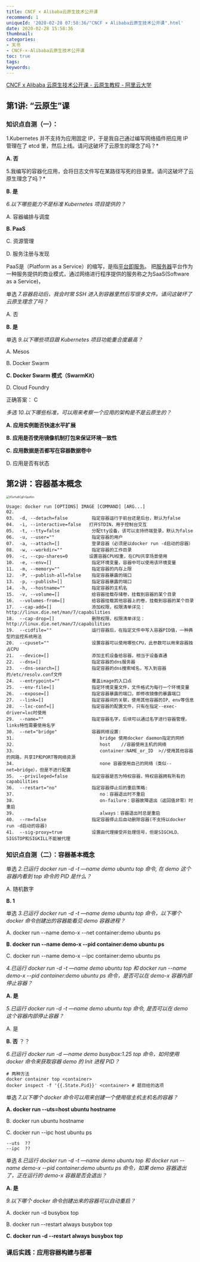 ```yaml
---
title: CNCF × Alibaba云原生技术公开课
recommend: 1
uniqueId: '2020-02-28 07:58:36/"CNCF × Alibaba云原生技术公开课".html'
date: 2020-02-28 15:58:36
thumbnail:
categories:
- 天书
- CNCF-×-Alibaba云原生技术公开课
toc: true
tags:
keywords:
---
```


[CNCF x Alibaba 云原生技术公开课 - 云原生教程 - 阿里云大学](https://edu.aliyun.com/roadmap/cloudnative?spm=5176.8764728.631162.112.6c6b20beHfpsFO)

## 第1讲: “云原生”课

### 知识点自测（一）：

1.Kubernetes 并不支持为应用固定 IP，于是我自己通过编写网络插件把应用 IP 管理在了 etcd 里，然后上线。请问这破坏了云原生的理念了吗？*

**A. 否**



5.我编写的容器化应用，会将日志文件写在某路径写死的目录里。请问这破坏了云原生理念了吗？*

**B. 是**



*6.以下哪些能力不是标准 Kubernetes 项目提供的？*

A. 容器编排与调度

**B. PaaS**

C. 资源管理

D. 服务注册与发现

PaaS是（Platform as a Service）的缩写，是指[平台即服务](https://baike.baidu.com/item/平台即服务/4329761)。 把[服务器](https://baike.baidu.com/item/服务器/100571)平台作为一种服务提供的商业模式，通过网络进行程序提供的服务称之为SaaS(Software as a Service)，



单选 *7.容器启动后，我会时常 SSH 进入到容器里然后写很多文件。请问这破坏了云原生理念了吗？*

A. 否

**B. 是**

单选 *9.以下哪些项目跟 Kubernetes 项目功能重合度最高？*

A. Mesos

B. Docker Swarm

**C. Docker Swarm 模式（SwarmKit）**

D. Cloud Foundry

正确答案： C

*多选* *10.以下哪些标准，可以用来考察一个应用的架构是不是云原生的？*

**A. 应用实例能否快速水平扩展**

**B. 应用是否使用镜像机制打包来保证环境一致性**

**C. 应用数据是否都写在容器数据卷中**

D. 应用是否有状态

## 第2讲：容器基本概念

<img src="https://i.loli.net/2020/02/28/XSxHu6CgFrGpzKm.png" alt="XSxHu6CgFrGpzKm" style="zoom:50%;" />



```shell
Usage: docker run [OPTIONS] IMAGE [COMMAND] [ARG...]    
02.  
03.  -d, --detach=false         指定容器运行于前台还是后台，默认为false     
04.  -i, --interactive=false   打开STDIN，用于控制台交互    
05.  -t, --tty=false            分配tty设备，该可以支持终端登录，默认为false    
06.  -u, --user=""              指定容器的用户    
07.  -a, --attach=[]            登录容器（必须是以docker run -d启动的容器）  
08.  -w, --workdir=""           指定容器的工作目录   
09.  -c, --cpu-shares=0        设置容器CPU权重，在CPU共享场景使用    
10.  -e, --env=[]               指定环境变量，容器中可以使用该环境变量    
11.  -m, --memory=""            指定容器的内存上限    
12.  -P, --publish-all=false    指定容器暴露的端口    
13.  -p, --publish=[]           指定容器暴露的端口   
14.  -h, --hostname=""          指定容器的主机名    
15.  -v, --volume=[]            给容器挂载存储卷，挂载到容器的某个目录    
16.  --volumes-from=[]          给容器挂载其他容器上的卷，挂载到容器的某个目录  
17.  --cap-add=[]               添加权限，权限清单详见：http://linux.die.net/man/7/capabilities    
18.  --cap-drop=[]              删除权限，权限清单详见：http://linux.die.net/man/7/capabilities    
19.  --cidfile=""               运行容器后，在指定文件中写入容器PID值，一种典型的监控系统用法    
20.  --cpuset=""                设置容器可以使用哪些CPU，此参数可以用来容器独占CPU    
21.  --device=[]                添加主机设备给容器，相当于设备直通    
22.  --dns=[]                   指定容器的dns服务器    
23.  --dns-search=[]            指定容器的dns搜索域名，写入到容器的/etc/resolv.conf文件    
24.  --entrypoint=""            覆盖image的入口点    
25.  --env-file=[]              指定环境变量文件，文件格式为每行一个环境变量    
26.  --expose=[]                指定容器暴露的端口，即修改镜像的暴露端口    
27.  --link=[]                  指定容器间的关联，使用其他容器的IP、env等信息    
28.  --lxc-conf=[]              指定容器的配置文件，只有在指定--exec-driver=lxc时使用    
29.  --name=""                  指定容器名字，后续可以通过名字进行容器管理，links特性需要使用名字    
30.  --net="bridge"             容器网络设置:  
31.                                bridge 使用docker daemon指定的网桥       
32.                                host    //容器使用主机的网络    
33.                                container:NAME_or_ID  >//使用其他容器的网路，共享IP和PORT等网络资源    
34.                                none 容器使用自己的网络（类似--net=bridge），但是不进行配置   
35.  --privileged=false         指定容器是否为特权容器，特权容器拥有所有的capabilities    
36.  --restart="no"             指定容器停止后的重启策略:  
37.                                no：容器退出时不重启    
38.                                on-failure：容器故障退出（返回值非零）时重启   
39.                                always：容器退出时总是重启    
40.  --rm=false                 指定容器停止后自动删除容器(不支持以docker run -d启动的容器)    
41.  --sig-proxy=true           设置由代理接受并处理信号，但是SIGCHLD、SIGSTOP和SIGKILL不能被代理
```

### 知识点自测（二）：容器基本概念

单选 *2.已运行 docker run -d -t —name demo ubuntu top 命令, 在 demo 这个容器内看到 top 命令的 PID 是什么？*

A. 随机数字

**B. 1**



单选 *3.已运行 docker run -d -t —name demo ubuntu top 命令，以下哪个 docker 命令创建出的容器能看见 demo 容器进程？*

A. docker run --name demo-x --net container:demo ubuntu ps

**B. docker run --name demo-x --pid container:demo ubuntu ps**

C. docker run --name demo-x --ipc container:demo ubuntu ps



*4.已运行 docker run -d -t —name demo ubuntu top 和 docker run --name demo-x --pid container:demo ubuntu ps 命令，是否可以在 demo-x 容器内部停止容器？*

**A. 是**



*5.已运行 docker run -d -t —name demo ubuntu top 命令, 是否可以在 demo 这个容器内部停止容器？*

A. 是

**B. 否**     ？？



*6.已运行 docker run -d —name demo busybox:1.25 top 命令，如何使用 docker 命令来获取容器 demo 的 Init 进程 PID？*

```shell
# 两种方法
docker container top <container>
docker inspect -f '{{.State.Pid}}' <container> # 题目给的选项
```



单选 *7.以下哪个 docker 命令可以用来创建一个使用宿主机主机名的容器？*

**A. docker run --uts=host ubuntu hostname**

B. docker run ubuntu hostname

C. docker run --ipc host ubuntu ps

```
--uts  ??
--ipc  ??
```



单选 *8.已运行 docker run -d -t —name demo ubuntu top 和 docker run --name demo-x --pid container:demo ubuntu ps 命令，如果 demo 容器退出了，正在运行的 demo-x 容器是否会退出？*

**A. 是**



*9.以下哪个 docker 命令创建出来的容器可以自动重启？*

A. docker run -d busybox top

B. docker run --restart always busybox top

**C. docker run -d --restart always busybox top**

### 课后实践：应用容器构建与部署

